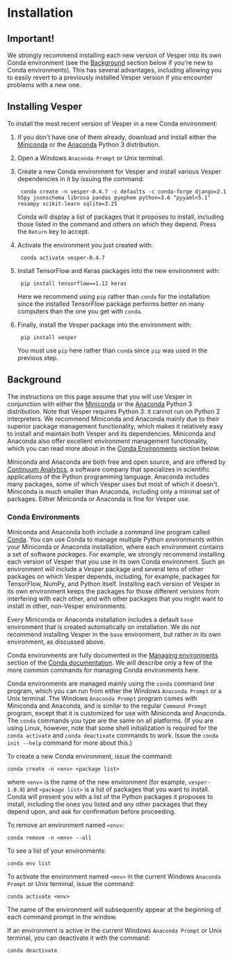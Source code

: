 # Installation

## Important!

We strongly recommend installing each new version of Vesper into its own Conda environment (see the [Background](#background) section below if you're new to Conda environments). This has several advantages, including allowing you to easily revert to a previously installed Vesper version if you encounter problems with a new one.

## Installing Vesper

To install the most recent version of Vesper in a new Conda environment:

1. If you don't have one of them already, download and install either the [Miniconda](http://conda.pydata.org/miniconda.html) or the [Anaconda](https://www.anaconda.com/distribution/) Python 3 distribution.

2. Open a Windows `Anaconda Prompt` or Unix terminal.

3. Create a new Conda environment for Vesper and install various Vesper dependencies in it by issuing the command:

        conda create -n vesper-0.4.7 -c defaults -c conda-forge django=2.1 h5py jsonschema librosa pandas pyephem python=3.6 "pyyaml<5.1" resampy scikit-learn sqlite=3.25

    Conda will display a list of packages that it proposes to install, including those listed in the command and others on which they depend. Press the `Return` key to accept.

4. Activate the environment you just created with:

        conda activate vesper-0.4.7

5. Install TensorFlow and Keras packages into the new environment with:

        pip install tensorflow==1.12 keras

    Here we recommend using `pip` rather than `conda` for the installation since the installed TensorFlow package performs better on many computers than the one you get with `conda`.

6. Finally, install the Vesper package into the environment with:

        pip install vesper

   You must use `pip` here rather than `conda` since `pip` was used in the previous step.


## Background

The instructions on this page assume that you will use Vesper in conjunction with either the [Miniconda](http://conda.pydata.org/miniconda.html) or the [Anaconda](https://www.anaconda.com/distribution/) Python 3 distribution. Note that Vesper requires Python 3: it cannot run on Python 2 interpreters. We recommend Miniconda and Anaconda mainly due to their superior package management functionality, which makes it relatively easy to install and maintain both Vesper and its dependencies. Miniconda and Anaconda also offer excellent environment management functionality, which you can read more about in the [Conda Environments](#conda-environments) section below.

Miniconda and Anaconda are both free and open source, and are offered by [Continuum Analytics](https://www.continuum.io), a software company that specializes in scientific applications of the Python programming language. Anaconda includes many packages, some of which Vesper uses but most of which it doesn't. Miniconda is much smaller than Anaconda, including only a minimal set of packages. Either Miniconda or Anaconda is fine for Vesper use.

### Conda Environments
Miniconda and Anaconda both include a command line program called [Conda](https://conda.io/en/latest/index.html). You can use Conda to manage multiple Python *environments* within your Miniconda or Anaconda installation, where each environment contains a set of software *packages*. For example, we strongly recommend installing each version of Vesper that you use in its own Conda environment. Such an environment will include a Vesper package and several tens of other packages on which Vesper depends, including, for example, packages for TensorFlow, NumPy, and Python itself. Installing each version of Vesper in its own environment keeps the packages for those different versions from interfering with each other, and with other packages that you might want to install in other, non-Vesper environments.

Every Miniconda or Anaconda installation includes a default `base` environment that is created automatically on installation. We do *not* recommend installing Vesper in the `base` environment, but rather in its own environment, as discussed above.

Conda environments are fully documented in the [Managing environments](https://conda.io/projects/conda/user-guide/tasks/manage-environments.html) section of the [Conda documentation](https://conda.io/en/latest/index.html). We will describe only a few of the more common commands for managing Conda environments here.

Conda environments are managed mainly using the `conda` command line program, which you can run from either the Windows `Anaconda Prompt` or a Unix terminal. The Windows `Anaconda Prompt` program comes with Miniconda and Anaconda, and is similar to the regular `Command Prompt` program, except that it is customized for use with Miniconda and Anaconda. The `conda` commands you type are the same on all platforms. (If you are using Linux, however, note that some shell initialization is required for the `conda activate` and `conda deactivate` commands to work. Issue the `conda init --help` command for more about this.)

To create a new Conda environment, issue the command:

    conda create -n <env> <package list>

where `<env>` is the name of the new environment (for example, `vesper-1.0.0`) and `<package list>` is a list of packages that you want to install. Conda will present you with a list of the Python packages it proposes to install, including the ones you listed and any other packages that they depend upon, and ask for confirmation before proceeding.

To remove an environment named `<env>`:

    conda remove -n <env> --all

To see a list of your environments:

    conda env list

To activate the environment named `<env>` in the current Windows `Anaconda Prompt` or Unix terminal, issue the command:

    conda activate <env>

The name of the environment will subsequently appear at the beginning of each command prompt in the window.

If an environment is active in the current Windows `Anaconda Prompt` or Unix terminal, you can deactivate it with the command:

    conda deactivate

